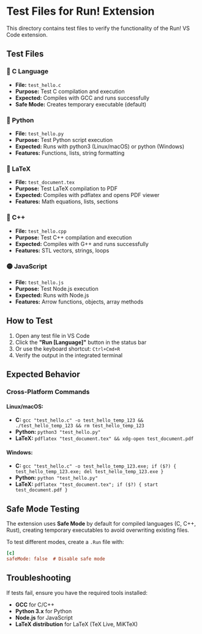 # Test Files for Run! Extension

This directory contains test files to verify the functionality of the Run! VS Code extension.

## Test Files

### 🔴 C Language
- **File:** `test_hello.c`
- **Purpose:** Test C compilation and execution
- **Expected:** Compiles with GCC and runs successfully
- **Safe Mode:** Creates temporary executable (default)

### 🐍 Python
- **File:** `test_hello.py`
- **Purpose:** Test Python script execution
- **Expected:** Runs with python3 (Linux/macOS) or python (Windows)
- **Features:** Functions, lists, string formatting

### 📄 LaTeX
- **File:** `test_document.tex`
- **Purpose:** Test LaTeX compilation to PDF
- **Expected:** Compiles with pdflatex and opens PDF viewer
- **Features:** Math equations, lists, sections

### 🔵 C++
- **File:** `test_hello.cpp`
- **Purpose:** Test C++ compilation and execution
- **Expected:** Compiles with G++ and runs successfully
- **Features:** STL vectors, strings, loops

### 🟡 JavaScript
- **File:** `test_hello.js`
- **Purpose:** Test Node.js execution
- **Expected:** Runs with Node.js
- **Features:** Arrow functions, objects, array methods

## How to Test

1. Open any test file in VS Code
2. Click the **"Run [Language]"** button in the status bar
3. Or use the keyboard shortcut: `Ctrl+Cmd+R`
4. Verify the output in the integrated terminal

## Expected Behavior

### Cross-Platform Commands

#### Linux/macOS:
- **C:** `gcc "test_hello.c" -o test_hello_temp_123 && ./test_hello_temp_123 && rm test_hello_temp_123`
- **Python:** `python3 "test_hello.py"`
- **LaTeX:** `pdflatex "test_document.tex" && xdg-open test_document.pdf`

#### Windows:
- **C:** `gcc "test_hello.c" -o test_hello_temp_123.exe; if ($?) { test_hello_temp_123.exe; del test_hello_temp_123.exe }`
- **Python:** `python "test_hello.py"`
- **LaTeX:** `pdflatex "test_document.tex"; if ($?) { start test_document.pdf }`

## Safe Mode Testing

The extension uses **Safe Mode** by default for compiled languages (C, C++, Rust), creating temporary executables to avoid overwriting existing files.

To test different modes, create a `.Run` file with:

```ini
[c]
safeMode: false  # Disable safe mode
```

## Troubleshooting

If tests fail, ensure you have the required tools installed:
- **GCC** for C/C++
- **Python 3.x** for Python
- **Node.js** for JavaScript  
- **LaTeX distribution** for LaTeX (TeX Live, MiKTeX)
